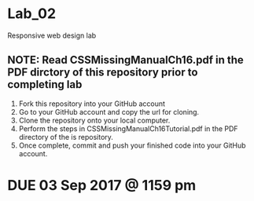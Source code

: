 # Lab_02
Responsive web design lab

## NOTE: Read CSSMissingManualCh16.pdf in the PDF dirctory of this repository prior to completing lab

1. Fork this repository into your GitHub account
2. Go to your GitHub account and copy the url for cloning.
3. Clone the repository onto your local computer.
4. Perform the steps in CSSMissingManualCh16Tutorial.pdf in the PDF directory of the is repository.
5. Once complete, commit and push your finished code into your GitHub account.


# DUE 03 Sep 2017 @ 1159 pm

